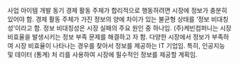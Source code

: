 사업 아이템
개발 동기
경제 활동 주체가 합리적으로 행동하려면 시장에 정보가 충분히 있어야 
함. 경제 활동 주체가 가진 정보의 양에 차이가 있는 불균형 상태를 ‘정보 
비대칭성'이라고 함. 정보 비대칭성은 시장 실패의 주요 원인 중 하나임. 
(주)케빈컴퍼니는 시장 비효율을 발생시키는 정보 부족 문제를 해결하고
자 함. 다양한 시장에서 정보가 부족하여 시장 비효율이 나타나는 경우를 
찾아서 정보를 제공하는 IT 기업임. 특히, 인공지능 및 데이터 (통계) 처
리를 사용하여 시장에 필수적인 정보를 제공할 계획임.  
